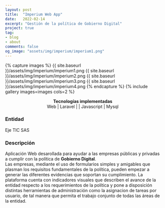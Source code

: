 ```yaml
---
layout: post
title:  "Imperium Web App"
date:   2022-02-14
excerpt: "Gestión de la política de Gobierno Digital"
project: true
tag:
- blog
- about
comments: false
og_image: "assets/img/imperium/imperium1.png"
--- 
```

    
{% capture images %}
  {{ site.baseurl }}/assets/img/imperium/imperium1.png
  {{ site.baseurl }}/assets/img/imperium/imperium2.png
  {{ site.baseurl }}/assets/img/imperium/imperium3.png
  {{ site.baseurl }}/assets/img/imperium/imperium4.png
{% endcapture %}
{% include gallery images=images cols=2 %}
<center>
  <div><b>Tecnologías implementadas</b></div>
    Web <span class="icon-skills web-global"></span> 
    | Laravel <span class="icon-skills laravel"></span>
    | <span class="icon-skills php"></span> 
    | Javascript <span class="icon-skills js-icon"></span> 
    | Mysql <span class="icon-skills mysql"></span> 
</center>

### Entidad
Eje TIC SAS

### Descripción

Aplicación Web desarollada para ayudar a las empresas públicas y privadas a cumplir con la política de <b>Gobierno Digital</b>.<br>
Las empresas, mediante el uso de formularios simples y amigables que plasman los requisitos fundamentales de la política, pueden empezar a generar las diferentes evidencias que soportan su cumplimiento. La plataforma cuenta con indicadores visuales que describen el avance de la entidad respecto a los requerimientos de la política y pone a disposición distintas herramientas de administración como la asignacion de tareas por usuario, de tal manera que permita el trabajo conjunto de todas las áreas de la entidad.